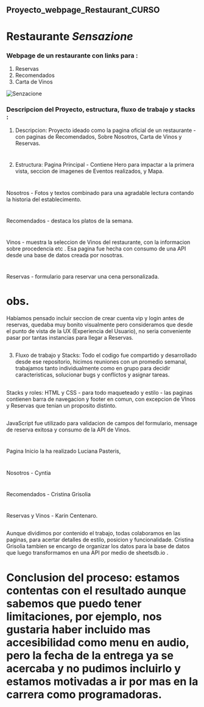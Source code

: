 ﻿## Proyecto_webpage_Restaurant_CURSO
 # Restaurante *Sensazione*
 ### Webpage de un restaurante con links para :
 1. Reservas
 2. Recomendados
 3. Carta de Vinos
 
 
 
 ![Senzacione](https://cdn-3.expansion.mx/dims4/default/c0f0051/2147483647/strip/true/crop/1100x619+0+0/resize/1200x675!/format/webp/quality/90/?url=https%3A%2F%2Fcherry-brightspot.s3.amazonaws.com%2F89%2F3f%2F4fb2418b44e69e993cc3692c5e18%2F170307113858-london-oldest-restaurants-wiltons-interior-super-169.jpg)
 ### Descripcion del Proyecto, estructura, fluxo de trabajo y stacks :
 1. Descripcion:
 Proyecto ideado como la pagina oficial de un restaurante - con paginas de Recomendados, Sobre Nosotros, Carta de Vinos y Reservas. 
 #
 2. Estructura:
 Pagina Principal - Contiene Hero para impactar a la primera vista, seccion de imagenes de Eventos realizados, y Mapa.
 #
 Nosotros - Fotos y textos combinado para una agradable lectura contando la historia del establecimento. 
 #
 Recomendados - destaca los platos de la semana. 
 #
 Vinos - muestra la seleccion de Vinos del restaurante, con la informacion sobre procedencia etc . Esa pagina fue hecha con consumo de una API desde una base de datos creada por nosotras.
 #
 Reservas - formulario para reservar una cena personalizada. 
 # obs.
 Habíamos pensado incluir seccion de crear cuenta vip y login antes de reservas, quedaba muy bonito visualmente pero consideramos que desde el punto de vista de la UX (Experiencia del Usuario), no seria conveniente pasar por tantas instancias para llegar a Reservas. 
 ##
 3. Fluxo de trabajo y Stacks:
 Todo el codigo fue compartido y desarrollado desde ese repositorio, hicimos reuniones con un promedio semanal, trabajamos tanto individualmente como en grupo para decidir caracteristicas, solucionar bugs y conflictos y asignar tareas. 
 ##
 Stacks y roles:
 HTML y CSS - para todo maqueteado y estilo - las paginas contienen barra de navegacion y footer en comun, con excepcion de VInos y Reservas que tenian un proposito distinto.
 ##
 JavaScript fue utilizado para validacion de campos del formulario, mensage de reserva exitosa y consumo de la API de Vinos.
 #
 Pagina Inicio la ha realizado Luciana Pasteris, 
 #
 Nosotros - Cyntia
 #
 Recomendados - Cristina Grisolia
  #
 Reservas y Vinos - Karin Centenaro.
 ##
 Aunque dividimos por contenido el trabajo, todas colaboramos en las paginas, para acertar detalles de estilo, posicion y funcionalidade. Cristina Grisolia tambien se encargo de organizar los datos para la base de datos que luego transformamos en una API por medio de sheetsdb.io .
 
 #  Conclusion del proceso: estamos contentas con el resultado aunque sabemos que puedo tener limitaciones, por ejemplo, nos gustaria haber incluido mas accesibilidad como menu en audio, pero la fecha de la entrega ya se acercaba y no pudimos incluirlo y estamos motivadas a ir por mas en la carrera como programadoras.
 

 
 
 
